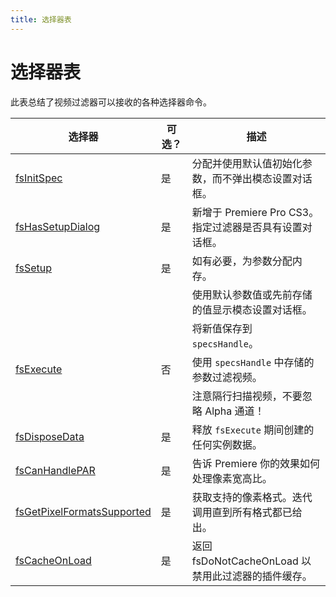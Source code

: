 ```yaml
---
title: 选择器表
---
```

# 选择器表

此表总结了视频过滤器可以接收的各种选择器命令。

| 选择器 | 可选？ | 描述 |
|---|---|---|
| [fsInitSpec](../selector-descriptions#fsinitspec) | 是 | 分配并使用默认值初始化参数，而不弹出模态设置对话框。 |
| [fsHasSetupDialog](../selector-descriptions#fshassetupdialog) | 是 | 新增于 Premiere Pro CS3。指定过滤器是否具有设置对话框。 |
| [fsSetup](../selector-descriptions#fssetup) | 是 | 如有必要，为参数分配内存。 |
| | | 使用默认参数值或先前存储的值显示模态设置对话框。 |
| | | 将新值保存到 `specsHandle`。 |
| [fsExecute](../selector-descriptions#fsexecute) | 否 | 使用 `specsHandle` 中存储的参数过滤视频。 |
| | | 注意隔行扫描视频，不要忽略 Alpha 通道！ |
| [fsDisposeData](../selector-descriptions#fsdisposedata) | 是 | 释放 `fsExecute` 期间创建的任何实例数据。 |
| [fsCanHandlePAR](../selector-descriptions#fscanhandlepar) | 是 | 告诉 Premiere 你的效果如何处理像素宽高比。 |
| [fsGetPixelFormatsSupported](../selector-descriptions#fsgetpixelformatssupported) | 是 | 获取支持的像素格式。迭代调用直到所有格式都已给出。 |
| [fsCacheOnLoad](../selector-descriptions#fscacheonload) | 是 | 返回 fsDoNotCacheOnLoad 以禁用此过滤器的插件缓存。 |
